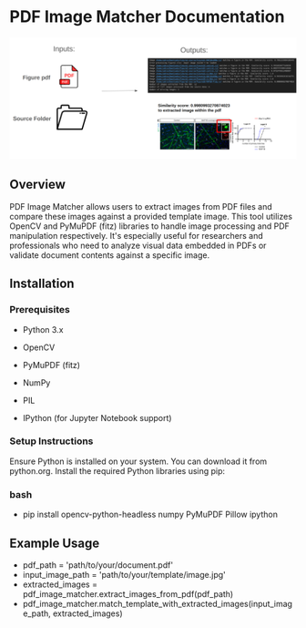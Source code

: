 # PDF Image Matcher Documentation


   <p align="center">
      <img src="image_pdf.png">
   </p>

## Overview
PDF Image Matcher allows users to extract images from PDF files and compare these images against a provided template image. This tool utilizes OpenCV and PyMuPDF (fitz) libraries to handle image processing and PDF manipulation respectively. It's especially useful for researchers and professionals who need to analyze visual data embedded in PDFs or validate document contents against a specific image.

## Installation
### Prerequisites

- Python 3.x

- OpenCV

- PyMuPDF (fitz)

- NumPy

- PIL

- IPython (for Jupyter Notebook support)

### Setup Instructions
Ensure Python is installed on your system. You can download it from python.org.
Install the required Python libraries using pip:
### bash
- pip install opencv-python-headless numpy PyMuPDF Pillow ipython


## Example Usage

- pdf_path = 'path/to/your/document.pdf'
- input_image_path = 'path/to/your/template/image.jpg'
- extracted_images = pdf_image_matcher.extract_images_from_pdf(pdf_path)
- pdf_image_matcher.match_template_with_extracted_images(input_image_path, extracted_images)
